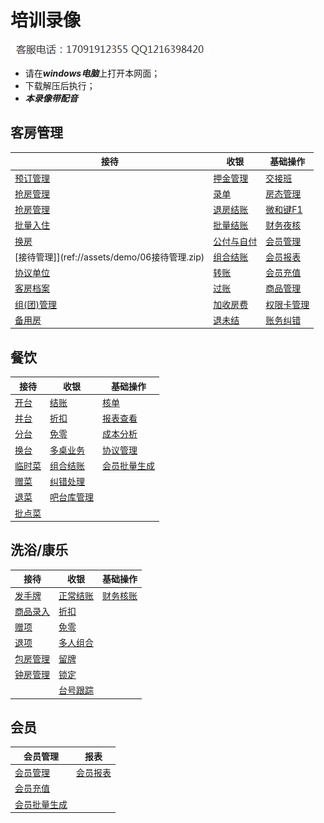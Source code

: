 # 培训录像

![联系](assets/dianhua.png)

* 请在***windows电脑***上打开本网面；
* 下载解压后执行；
* ***本录像带配音***

## 客房管理

| 接待 | 收银 | 基础操作 |
| ------- | ------- | ------- |
| [预订管理](ref://assets/demo/01预订.zip) | [押金管理](ref://assets/demo/01预订.zip) | [交接班](ref://assets/demo/01预订.zip) |
| [抢房管理](ref://assets/demo/02抢房.zip) | [录单](ref://assets/demo/01点单.zip) | [房态管理](ref://assets/demo/01预订.zip) |
| [抢房管理](ref://assets/demo/03基本入住.zip) | [退房结账](ref://assets/demo/03退房结帐.zip) | [微和键F1](ref://assets/demo/11F1键的使用.zip) |
| [批量入住](ref://assets/demo/04成组入住.zip) | [批量结账](ref://assets/demo/04批量结帐.zip) | [财务夜核](ref://assets/demo/夜审.zip) |
| [换房](ref://assets/demo/05换房.zip) | [公付与自付](ref://assets/demo/05团队中的公付与自付.zip) | [会员管理](ref://assets/demo/02会员管理.zip) |
| [接待管理]](ref://assets/demo/06接待管理.zip) | [组合结账](ref://assets/demo/05组合结帐.zip) | [会员报表](ref://assets/demo/03会员变动报表1.zip) |
| [协议单位](ref://assets/demo/07协议单位管理.zip) | [转账](ref://assets/demo/07转帐.zip) | [会员充值](ref://assets/demo/03会员充值.zip) |
| [客房档案](ref://assets/demo/08客户档案管理.zip) | [过账](ref://assets/demo/08过账.zip) | [商品管理](ref://assets/demo/01商品管理.zip) |
| [组(团)管理](ref://assets/demo/09组管理（团队）.zip) | [加收房费](ref://assets/demo/09退房加收房费.zip) | [权限卡管理](ref://assets/demo/02权限卡管理.zip) |
| [备用房](ref://assets/demo/10备用房的管理.zip) | [退未结](ref://assets/demo/10退未结.zip) | [账务纠错](ref://assets/demo/11纠错处理.zip) |

## 餐饮

| 接待 | 收银 | 基础操作 |
| ------- | ------- | ------- |
| [开台](ref://assets/demo/01开台.zip) | [结账](ref://assets/demo/01正常结账.zip) | [核单](ref://assets/demo/02核单.zip) |
| [并台](ref://assets/demo/02并台.zip) | [折扣](ref://assets/demo/02折扣.zip) | [报表查看](ref://assets/demo/04报表查看.zip) |
| [分台](ref://assets/demo/03分台.zip) | [免零](ref://assets/demo/03免零.zip) | [成本分析](ref://assets/demo/05成本分析.zip) |
| [换台](ref://assets/demo/04换台.zip) | [多桌业务](ref://assets/demo/04多桌混合业务处理.zip) | [协议管理](ref://assets/demo/07协议单位管理.zip) |
| [临时菜](ref://assets/demo/02临时菜添加.zip) | [组合结账](ref://assets/demo/05组合结账.zip) | [会员批量生成](ref://assets/demo/02会员批量生成.zip) |
| [赠菜](ref://assets/demo/03赠菜.zip) | [纠错处理](ref://assets/demo/06纠错处理_1.zip) | [](ref://assets/demo/) |
| [退菜](ref://assets/demo/04退菜.zip) | [吧台库管理](ref://assets/demo/01吧台库管理.zip) | [](ref://assets/demo/) |
| [批点菜](ref://assets/demo/05同时给多桌点相同的菜.zip) | [](ref://assets/demo/) | [](ref://assets/demo/) |

## 洗浴/康乐

| 接待 | 收银 | 基础操作 |
| ------- | ------- | ------- |
| [发手牌](ref://assets/demo/发手牌.zip) | [正常结账](ref://assets/demo/01正常结账.zip) | [财务核账](ref://assets/demo/03财务核账.zip) |
| [商品录入](ref://assets/demo/01商品录入.zip) | [折扣](ref://assets/demo/02折扣_1.zip) | [](ref://assets/demo/) |
| [赠项](ref://assets/demo/02赠项.zip) | [免零](ref://assets/demo/03免零_1.zip) | [](ref://assets/demo/) |
| [退项](ref://assets/demo/03退项.zip) | [多人组合](ref://assets/demo/04多人组合业务操作.zip) | [](ref://assets/demo/) |
| [包房管理](ref://assets/demo/src/包房管理.zip) | [留牌](ref://assets/demo/07留牌.zip) | [](ref://assets/demo/) |
| [钟房管理](ref://assets/demo/钟房管理.zip) | [锁定](ref://assets/demo/08锁定.zip) | [](ref://assets/demo/) |
| [](ref://assets/demo/) | [台号跟踪](ref://assets/demo/09台号跟踪.zip) | [](ref://assets/demo/) |

## 会员

| 会员管理 | 报表 |
| ------- | ------- |
| [会员管理](ref://assets/demo/02会员管理.zip) | [会员报表](ref://assets/demo/03会员变动报表1.zip) |
| [会员充值](ref://assets/demo/03会员充值.zip) | [](ref://assets/demo/) |
| [会员批量生成](ref://assets/demo/02会员批量生成.zip) | [](ref://assets/demo/) |
